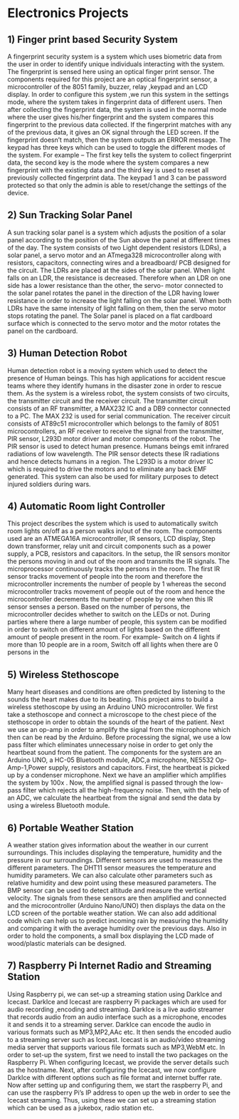 # Electronics Projects 

## 1) Finger print based Security System 

A fingerprint security system is a system which uses biometric data from the user in order to identify unique individuals interacting with the system. The fingerprint is sensed here using an optical finger print sensor. The components required for this project are an optical fingerprint sensor, a microcontroller of the 8051 family, buzzer, relay ,keypad and an LCD display. In order to configure this system ,we run this system in the settings mode, where the system takes in fingerprint data of different users. Then after collecting the fingerprint data, the system is used in the normal mode where the user gives his/her fingerprint and the system compares this fingerprint to the previous data collected. If the fingerprint matches with any of the previous data, it gives an OK signal through the LED screen. If the fingerprint doesn’t match, then the system outputs an ERROR message. The keypad has three keys which can be used to toggle the different modes of the system. For example – The first key tells the system to collect fingerprint data, the second key is the mode where the system compares a new fingerprint with the existing data and the third key is used to reset all previously collected fingerprint data. The keypad 1 and 3 can be password protected so that only the admin is able to reset/change the settings of the device.


## 2) Sun Tracking Solar Panel

A sun tracking solar panel is a system which adjusts the position of a solar panel according to the position of the Sun above the panel at different times of the day. The system consists of two Light dependent resistors (LDRs), a solar panel, a servo motor and an ATmega328 microcontroller along with resistors, capacitors, connecting wires and a breadboard/ PCB designed for the circuit. The LDRs are placed at the sides of the solar panel. When light falls on an LDR, the resistance is decreased. Therefore when an LDR on one side has a lower resistance than the other, the servo- motor connected to the solar panel rotates the panel in the direction of the LDR having lower resistance in order to increase the light falling on the solar panel. When both LDRs have the same intensity of light falling on them, then the servo motor stops rotating the panel. The Solar panel is placed on a flat cardboard surface which is connected to the servo motor and the motor rotates the panel on the cardboard.


## 3) Human Detection Robot 

Human detection robot is a moving system which used to detect the presence of Human beings. This has high applications for accident rescue teams where they identify humans in the disaster zone in order to rescue them. As the system is a wireless robot, the system consists of two circuits, the transmitter circuit and the receiver circuit. The transmitter circuit consists of an RF transmitter, a MAX232 IC and a DB9 connector connected to a PC. The MAX 232 is used for serial communication. The receiver circuit consists of AT89c51 microcontroller which belongs to the family of 8051 microcontrollers, an RF receiver to receive the signal from the transmitter, PIR sensor, L293D motor driver and motor components of the robot. The PIR sensor is used to detect human presence. Humans beings emit infrared radiations of low wavelength. The PIR sensor detects these IR radiations and hence detects humans in a region. The L293D is a motor driver IC which is required to drive the motors and to eliminate any back EMF generated. This system can also be used for military purposes to detect injured soldiers during wars.


## 4) Automatic Room light Controller

This project describes the system which is used to automatically switch room lights on/off as a person walks in/out of the room. The components used are an ATMEGA16A microcontroller, IR sensors, LCD display, Step down transformer, relay unit and circuit components such as a power supply, a PCB, resistors  and capacitors.  In the setup, the IR sensors monitor the persons moving in and out of the room and transmits the IR signals. The microprocessor continuously tracks the persons in the room. The first IR sensor tracks movement of people into the room and therefore the microcontroller increments the number of people by 1 whereas the second microcontroller tracks movement of people out of the room and hence the microcontroller decrements the number of people by one when this IR sensor senses a person. Based on the number of persons, the microcontroller decides whether to switch on the LEDs or not. During parties where there a large number of people, this system can be modified in order to switch on different amount of lights based on the different amount of people present in the room. For example- Switch on 4 lights if more than 10 people are in a room, Switch off all lights when there are 0 persons in the


## 5) Wireless Stethoscope

Many heart diseases and conditions are often predicted by listening to the sounds the heart makes due to its beating. This project aims to build a wireless stethoscope by using an Arduino UNO microcontroller. We first take a stethoscope and connect a microscope to the chest piece of the stethoscope in order to obtain the sounds of the heart of the patient. Next we use an op-amp in order to amplify the signal from the microphone which then can be read by the Arduino. Before processing the signal, we use a low pass filter which eliminates unnecessary noise in order to get only the heartbeat sound from the patient. The components for the system are an Arduino UNO, a HC-05 Bluetooth module, ADC,a microphone, NE5532 Op-Amp-1,Power supply, resistors and capacitors. First, the heartbeat is picked up by a condenser microphone. Next we have an amplifier which amplifies the system by 100x  . Now, the amplified signal is passed through the low-pass filter which rejects all the high-frequency noise. Then, with the help of an ADC, we calculate the heartbeat from the signal and send the data by using a wireless Bluetooth module.


## 6) Portable Weather Station

A weather station gives information about the weather in our current surroundings. This includes displaying the temperature, humidity and the pressure in our surroundings. Different sensors are used to measures the different parameters. The DHT11 sensor measures the temperature and humidity parameters. We can also calculate other parameters such as relative humidity and dew point using these measured parameters. The BMP sensor can be used to detect altitude and measure the vertical velocity. The signals from these sensors are then amplified and connected and the microcontroller (Arduino Nano/UNO) then displays the data on the LCD screen of the portable weather station. We can also add additional code which can help us to predict incoming rain by measuring the humidity and comparing it with the average humidity over the previous days. Also in order to hold the components, a small box displaying the LCD made of wood/plastic materials can be designed.


## 7) Raspberry Pi Internet Radio and Streaming Station

Using Raspberry pi, we can set-up a streaming station using DarkIce and Icecast. DarkIce and Icecast are raspberry Pi packages which are used for audio recording ,encoding and streaming. DarkIce is a live audio streamer that records audio from an audio interface such as a microphone, encodes it and sends it to a streaming server. DarkIce can encode the audio in various formats such as MP3,MP2,AAc etc. It then sends the encoded audio to a streaming server such as Icecast. Icecast is an audio/video streaming media server that supports various file formats such as MP3,WebM etc. In order to set-up the system, first we need to install the two packages on the Raspberry Pi. When configuring Icecast, we provide the server details such as the hostname. Next, after configuring the Icecast, we now configure DarkIce with different options such as file format and internet buffer rate. Now after setting up and configuring them, we start the raspberry Pi, and can use the raspberry Pi’s IP address to open up the web in order to see the Icecast streaming. Thus, using these we can set up a streaming station which can be used as a jukebox, radio station etc.

